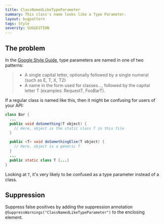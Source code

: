 ```yaml
---
title: ClassNamedLikeTypeParameter
summary: This class's name looks like a Type Parameter.
layout: bugpattern
tags: Style
severity: SUGGESTION
---
```


<!--
*** AUTO-GENERATED, DO NOT MODIFY ***
To make changes, edit the @BugPattern annotation or the explanation in docs/bugpattern.
-->


## The problem
In the [Google Style Guide][gsg], type parameters are named in one of two
patterns:

> *   A single capital letter, optionally followed by a single numeral (such as
>     E, T, X, T2)
> *   A name in the form used for classes..., followed by the capital letter T
>     (examples: RequestT, FooBarT).

If a regular class is named like this, then it might be confusing for users of
your API:

```java
class Bar {
  ...
  public void doSomething(T object) {
    // Here, object is the static class T in this file
  }

  public <T> void doSomethingElse(T object) {
    // Here, object is a generic T
  }
  ...
  public static class T {...}
}
```

Looking at `T`, it's very likely to be confused as a type parameter instead of a
class.

[gsg]: https://google.github.io/styleguide/javaguide.html#s5.2.8-type-variable-names

## Suppression
Suppress false positives by adding the suppression annotation `@SuppressWarnings("ClassNamedLikeTypeParameter")` to the enclosing element.

